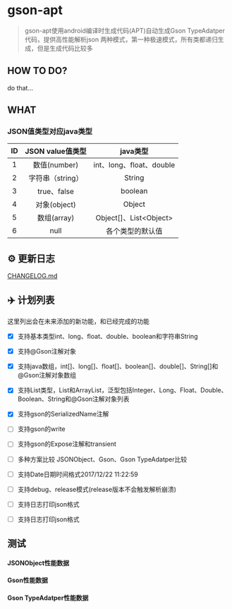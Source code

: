 # gson-apt

> gson-apt使用android编译时生成代码(APT)自动生成Gson TypeAdatper代码，提供高性能解析json
> 两种模式，第一种极速模式，所有类都递归生成，但是生成代码比较多

## HOW TO DO?

do that...

## WHAT

### JSON值类型对应java类型

|ID|JSON value值类型|java类型|
|:-:|:-:|:-:|
|1|数值(number)|int、long、float、double|
|2|字符串（string）|String|
|3|true、false|boolean|
|4|对象(object)|Object|
|5|数组(array)|Object[]、List\<Object\>|
|6|null|各个类型的默认值|

## :gear: 更新日志
[CHANGELOG.md](./CHANGELOG.md)

## :airplane: 计划列表

这里列出会在未来添加的新功能，和已经完成的功能

- [x] 支持基本类型int、long、float、double、boolean和字符串String
- [x] 支持@Gson注解对象
- [x] 支持java数组，int[]、long[]、float[]、boolean[]、double[]、String[]和@Gson注解对象数组
- [x] 支持List类型，List和ArrayList，泛型包括Integer、Long、Float、Double、Boolean、String和@Gson注解对象列表
- [x] 支持gson的SerializedName注解
- [ ] 支持gson的write
- [ ] 支持gson的Expose注解和transient
- [ ] 多种方案比较 JSONObject、Gson、Gson TypeAdatper比较
- [ ] 支持Date日期时间格式2017/12/22 11:22:59
- [ ] 支持debug、release模式(release版本不会触发解析崩溃)
- [ ] 支持日志打印json格式
- [ ] 支持日志打印json格式


## 测试

#### JSONObject性能数据
#### Gson性能数据
#### Gson TypeAdatper性能数据

